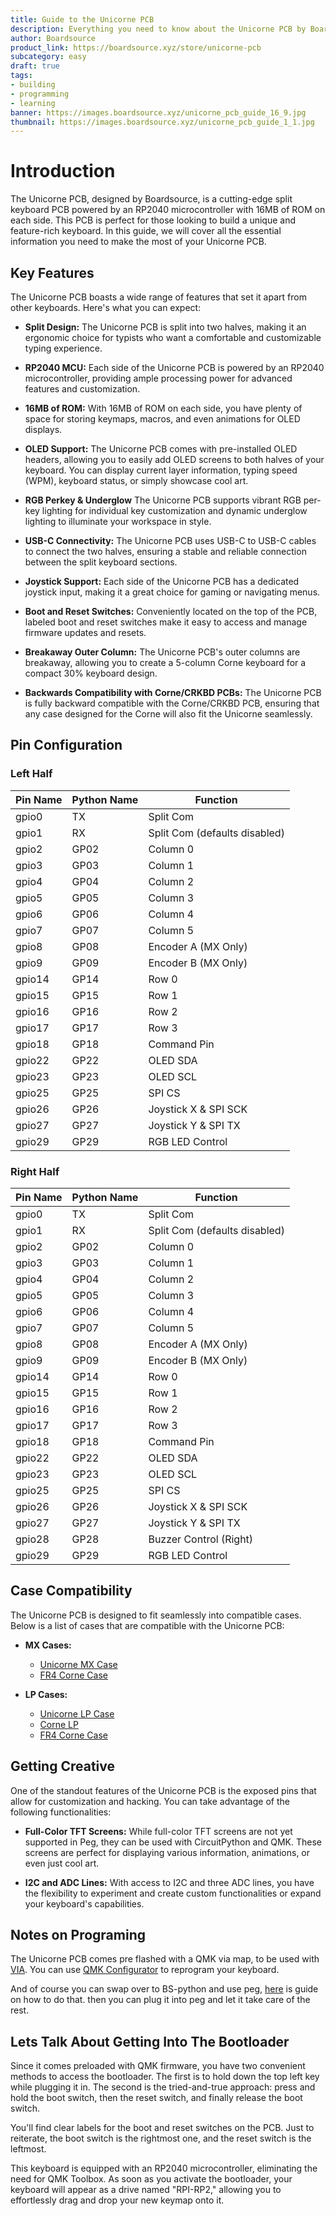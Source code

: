 ```yaml
---
title: Guide to the Unicorne PCB
description: Everything you need to know about the Unicorne PCB by Boardsource.
author: Boardsource
product_link: https://boardsource.xyz/store/unicorne-pcb
subcategory: easy
draft: true
tags:
- building
- programming
- learning
banner: https://images.boardsource.xyz/unicorne_pcb_guide_16_9.jpg
thumbnail: https://images.boardsource.xyz/unicorne_pcb_guide_1_1.jpg
---
```


# Introduction

The Unicorne PCB, designed by Boardsource, is a cutting-edge split keyboard PCB powered by an RP2040 microcontroller with 16MB of ROM on each side. This PCB is perfect for those looking to build a unique and feature-rich keyboard. In this guide, we will cover all the essential information you need to make the most of your Unicorne PCB.

## Key Features

The Unicorne PCB boasts a wide range of features that set it apart from other keyboards. Here's what you can expect:

* **Split Design:** The Unicorne PCB is split into two halves, making it an ergonomic choice for typists who want a comfortable and customizable typing experience.

* **RP2040 MCU:** Each side of the Unicorne PCB is powered by an RP2040 microcontroller, providing ample processing power for advanced features and customization.

* **16MB of ROM:** With 16MB of ROM on each side, you have plenty of space for storing keymaps, macros, and even animations for OLED displays.

* **OLED Support:** The Unicorne PCB comes with pre-installed OLED headers, allowing you to easily add OLED screens to both halves of your keyboard. You can display current layer information, typing speed (WPM), keyboard status, or simply showcase cool art.

* **RGB Perkey & Underglow** The Unicorne PCB supports vibrant RGB per-key lighting for individual key customization and dynamic underglow lighting to illuminate your workspace in style.

* **USB-C Connectivity:** The Unicorne PCB uses USB-C to USB-C cables to connect the two halves, ensuring a stable and reliable connection between the split keyboard sections.

* **Joystick Support:** Each side of the Unicorne PCB has a dedicated joystick input, making it a great choice for gaming or navigating menus.

* **Boot and Reset Switches:** Conveniently located on the top of the PCB, labeled boot and reset switches make it easy to access and manage firmware updates and resets.

* **Breakaway Outer Column:** The Unicorne PCB's outer columns are breakaway, allowing you to create a 5-column Corne keyboard for a compact 30% keyboard design.

* **Backwards Compatibility with Corne/CRKBD PCBs:** The Unicorne PCB is fully backward compatible with the Corne/CRKBD PCB, ensuring that any case designed for the Corne will also fit the Unicorne seamlessly.

## Pin Configuration


### **Left Half**

| Pin Name | Python Name | Function                     |
|----------|-------------|------------------------------|
| gpio0    | TX          | Split Com                    |
| gpio1    | RX          | Split Com (defaults disabled)|
| gpio2    | GP02        | Column 0                     |
| gpio3    | GP03        | Column 1                     |
| gpio4    | GP04        | Column 2                     |
| gpio5    | GP05        | Column 3                     |
| gpio6    | GP06        | Column 4                     |
| gpio7    | GP07        | Column 5                     |
| gpio8    | GP08        | Encoder A (MX Only)          |
| gpio9    | GP09        | Encoder B (MX Only)          |
| gpio14   | GP14        | Row 0                        |
| gpio15   | GP15        | Row 1                        |
| gpio16   | GP16        | Row 2                        |
| gpio17   | GP17        | Row 3                        |
| gpio18   | GP18        | Command Pin                  |
| gpio22   | GP22        | OLED SDA                     |
| gpio23   | GP23        | OLED SCL                     |
| gpio25   | GP25        | SPI CS                       |
| gpio26   | GP26        | Joystick X & SPI SCK         |
| gpio27   | GP27        | Joystick Y & SPI TX          |
| gpio29   | GP29        | RGB LED Control              |

### **Right Half**

| Pin Name | Python Name | Function                     |
|----------|-------------|------------------------------|
| gpio0    | TX          | Split Com                    |
| gpio1    | RX          | Split Com (defaults disabled)|
| gpio2    | GP02        | Column 0                     |
| gpio3    | GP03        | Column 1                     |
| gpio4    | GP04        | Column 2                     |
| gpio5    | GP05        | Column 3                     |
| gpio6    | GP06        | Column 4                     |
| gpio7    | GP07        | Column 5                     |
| gpio8    | GP08        | Encoder A (MX Only)          |
| gpio9    | GP09        | Encoder B (MX Only)          |
| gpio14   | GP14        | Row 0                        |
| gpio15   | GP15        | Row 1                        |
| gpio16   | GP16        | Row 2                        |
| gpio17   | GP17        | Row 3                        |
| gpio18   | GP18        | Command Pin                  |
| gpio22   | GP22        | OLED SDA                     |
| gpio23   | GP23        | OLED SCL                     |
| gpio25   | GP25        | SPI CS                       |
| gpio26   | GP26        | Joystick X & SPI SCK         |
| gpio27   | GP27        | Joystick Y & SPI TX          |
| gpio28   | GP28        | Buzzer Control (Right)       |
| gpio29   | GP29        | RGB LED Control              |


## Case Compatibility

The Unicorne PCB is designed to fit seamlessly into compatible cases. Below is a list of cases that are compatible with the Unicorne PCB:

* **MX Cases:**
    - [Unicorne MX Case](https://www.boardsource.xyz/products/unicorne)
    - [FR4 Corne Case](https://www.boardsource.xyz/products/Corne)

* **LP Cases:**
    - [Unicorne LP Case](https://www.boardsource.xyz/products/unicorne-LP)
    - [Corne LP](https://www.boardsource.xyz/products/Corne_LP)
    - [FR4 Corne Case](https://www.boardsource.xyz/products/Corne)


## Getting Creative

One of the standout features of the Unicorne PCB is the exposed pins that allow for customization and hacking. You can take advantage of the following functionalities:

* **Full-Color TFT Screens:** While full-color TFT screens are not yet supported in Peg, they can be used with CircuitPython and QMK. These screens are perfect for displaying various information, animations, or even just cool art.

* **I2C and ADC Lines:** With access to I2C and three ADC lines, you have the flexibility to experiment and create custom functionalities or expand your keyboard's capabilities.

## Notes on Programing
The Unicorne PCB comes pre flashed with a QMK via map, to be used with [VIA](https://usevia.app/).
You can use [QMK Configurator](https://config.qmk.fm/#/boardsource/unicorne/LAYOUT_split_3x6_3) to reprogram your keyboard.

And of course you can swap over to BS-python and use peg, [here](https://peg.software/docs/board-update) is guide on how to do that.
then you can plug it into peg and let it take care of the rest.

## Lets Talk About Getting Into The Bootloader
Since it comes preloaded with QMK firmware, you have two convenient methods to access the bootloader. The first is to hold down the top left key while plugging it in. The second is the tried-and-true approach: press and hold the boot switch, then the reset switch, and finally release the boot switch.

You'll find clear labels for the boot and reset switches on the PCB. Just to reiterate, the boot switch is the rightmost one, and the reset switch is the leftmost.

This keyboard is equipped with an RP2040 microcontroller, eliminating the need for QMK Toolbox. As soon as you activate the bootloader, your keyboard will appear as a drive named "RPI-RP2," allowing you to effortlessly drag and drop your new keymap onto it.